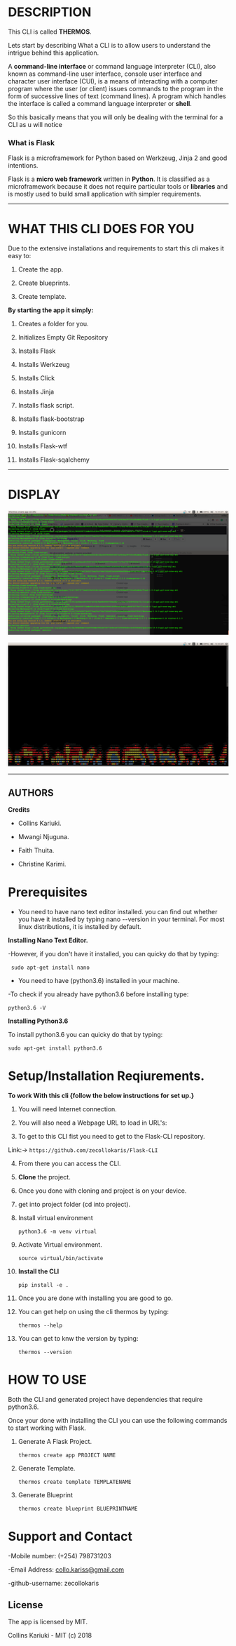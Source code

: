 # DESCRIPTION

This CLI is called **THERMOS**.

Lets start by describing What a CLI is to allow users to understand the intrigue behind this application.

A **command-line interface** or command language interpreter (CLI), also known as command-line user interface, console user interface and character user interface (CUI), is a means of interacting with a computer program where the user (or client) issues commands to the program in the form of successive lines of text (command lines). A program which handles the interface is called a command language interpreter or **shell**.

So this basically means that you will only be dealing with the terminal for a CLI as u will notice

### What is Flask

Flask is a microframework for Python based on Werkzeug, Jinja 2 and good intentions.

Flask is a **micro web framework** written in **Python**. It is classified as a microframework because it does not require particular tools or **libraries** and is mostly used to build small application with simpler requirements.

---

# WHAT THIS CLI DOES FOR YOU 

Due to the extensive installations and requirements to start this cli makes it easy to:

1. Create the app.

2. Create blueprints.

3. Create template.

**By starting the app it simply:**

1. Creates a folder for you.

2. Initializes Empty Git Repository

3. Installs Flask

4. Installs Werkzeug

5. Installs Click

6. Installs Jinja

7. Installs flask script.

8. Installs flask-bootstrap

9. Installs gunicorn

10. Installs Flask-wtf

11. Installs Flask-sqalchemy

---

#  DISPLAY

![](spec.md/installation.png)


![](spec.md/install-flame.png)

---

## AUTHORS

**Credits**

* Collins Kariuki.

* Mwangi Njuguna.

* Faith Thuita.

* Christine Karimi.


# Prerequisites

* You need to have nano text editor installed. you can find out whether you have it installed by typing nano --version in your terminal. For most linux distributions, it is installed by default. 


**Installing Nano Text Editor.**

-However, if you don't have it installed, you can quicky do that by typing:



```
 sudo apt-get install nano
```

* You need to have (python3.6) installed in your machine.

-To check if you already have python3.6 before installing type:



```
python3.6 -V
```

**Installing Python3.6**

To install python3.6 you can quicky do that by typing:



```
sudo apt-get install python3.6
```

# Setup/Installation Reqiurements.

**To work With this cli {follow the below instructions for set up.}**

1. You will need Internet connection.

2. You will also need a Webpage URL to load in URL's:

3. To get to this CLI fist you need to get to the Flask-CLI repository. 

Link:-> ```https://github.com/zecollokaris/Flask-CLI```

4. From there you can access the CLI.

5. **Clone** the project.

6. Once you done with cloning and project is on your device.

7. get into project folder (cd into project). 

8. Install virtual environment

    ```
    python3.6 -m venv virtual
    ```

9. Activate Virtual environment.

    ```
    source virtual/bin/activate
    ```

10. **Install the CLI**

    ```
    pip install -e .
    ```
    
11. Once you are done with installing you are good to go.

12. You can get help on using the cli thermos by typing:

    ```
    thermos --help
    ```

13. You can get to knw the version by typing:

    ```
    thermos --version
    ```

# HOW TO USE

Both the CLI and generated project have dependencies that require python3.6.

Once your done with installing the CLI you can use the following commands to start working with Flask. 

1. Generate A Flask Project.

    ```
    thermos create app PROJECT NAME
    ```

2. Generate Template.

    ```
    thermos create template TEMPLATENAME
    ```

3. Generate Blueprint

    ```
    thermos create blueprint BLUEPRINTNAME
    ```

# Support and Contact

-Mobile number: (+254) 798731203

-Email Address: collo.kariss@gmail.com

-github-username: zecollokaris


## License

The app is licensed by MIT.

Collins Kariuki - MIT (c) 2018 
